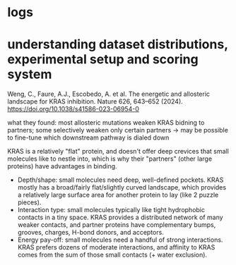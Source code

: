 # logs

# understanding dataset distributions, experimental setup and scoring system
Weng, C., Faure, A.J., Escobedo, A. et al. The energetic and allosteric landscape for KRAS inhibition. Nature 626, 643–652 (2024). https://doi.org/10.1038/s41586-023-06954-0

what they found: most allosteric mutations weaken KRAS bidning to partners; some selectively weaken only certain partners -> may be possible to fine-tune which downstream pathway is dialed down

KRAS is a relatively "flat" protein, and doesn't offer deep crevices that small molecules like to nestle into, which is why their "partners" (other large proteins) have advantages in binding.

* Depth/shape: small molecules need deep, well-defined pockets. KRAS mostly has a broad/fairly flat/slightly curved landscape, which provides a relatively large surface area for another protein to lay (like 2 puzzle pieces).
* Interaction type: small molecules typically like tight hydrophobic contacts in a tiny space. KRAS provides a distributed network of many weaker contacts, and partner proteins have complementary bumps, grooves, charges, H-bond donors, and acceptors.
* Energy pay-off: small molecules need a handful of strong interactions. KRAS prefers dozens of moderate interactions, and affinity to KRAS comes from the sum of those small contacts (+ water exclusion).